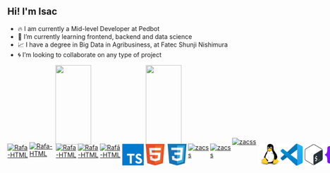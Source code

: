 ## Hi! I'm Isac
- 🔥 I am currently a Mid-level Developer at Pedbot
- 🧩 I’m currently learning frontend, backend and data science
- 📈 I have a degree in Big Data in Agribusiness, at Fatec Shunji Nishimura
- 🌀 I’m looking to collaborate on any type of project
<div align="center">
  <a href="https://github.com/Isac999">
  <img height="180em" width="40%" src="https://github-readme-stats.vercel.app/api?username=Isac999&show_icons=true&theme=midnight-purple&include_all_commits=true&count_private=true"/>
     <img height="180em" width="40%" src="https://github-readme-stats.vercel.app/api/top-langs/?username=Isac999&layout=compact&langs_count=7&theme=midnight-purple"/>
</div>
      <div>
  <div id="myDivzinha" style="display: flex; justify-content: space-between; align-items: center; height: 40px;">
      <img align="center" alt="Rafa-HTML" height="50" width="50" src="https://cdn.jsdelivr.net/gh/devicons/devicon/icons/python/python-original.svg" />
      <img align="center" alt="Rafa-HTML" height="55" width="60"  src="https://cdn.jsdelivr.net/gh/devicons/devicon/icons/php/php-plain.svg"/>
      <img align="center" alt="Rafa-HTML" height="50" width="50" src="https://cdn.jsdelivr.net/gh/devicons/devicon/icons/javascript/javascript-original.svg" />
      <img align="center" alt="Rafa-HTML" height="50" width="50" src="https://cdn.jsdelivr.net/gh/devicons/devicon/icons/laravel/laravel-plain-wordmark.svg"    />
      <img align="center" alt="Rafa-HTML" height="50" width="50" src="https://cdn.jsdelivr.net/gh/devicons/devicon/icons/vuejs/vuejs-original.svg" />
      <img align="center" alt="zacss" height="50" width="50"  
      src="https://github.com/devicons/devicon/blob/master/icons/typescript/typescript-original.svg"/>
      <img align="center" alt="Rafa-HTML" height="50" width="50" src="https://raw.githubusercontent.com/devicons/devicon/master/icons/html5/html5-original.svg">
      <img align="center" alt="zacss" height="50" width="60" src="https://raw.githubusercontent.com/devicons/devicon/master/icons/css3/css3-original.svg">
      <img align="center" alt="zacss" height="50" width="50" 
      src="https://cdn.jsdelivr.net/gh/devicons/devicon/icons/mysql/mysql-original.svg" />
      <img align="center" alt="zacss" height="50" width="50"  
      src="https://cdn.jsdelivr.net/gh/devicons/devicon/icons/git/git-original.svg" />
      <img align="center" alt="zacss" height="75" width="60"  
      src="https://cdn.jsdelivr.net/gh/devicons/devicon/icons/docker/docker-original.svg" />
      <img align="center" alt="zacss" height="50" width="50"  
      src="https://github.com/devicons/devicon/blob/master/icons/linux/linux-original.svg" />
      <img align="center" alt="zacss" height="50" width="50"  
      src="https://github.com/devicons/devicon/blob/master/icons/vscode/vscode-original.svg"/>
      <img align="center" alt="zacss" height="50" width="50"  
      src="https://github.com/devicons/devicon/blob/master/icons/bash/bash-original.svg"/>
      <img align="center" alt="zacss" height="50" width="50"  
      src="https://github.com/devicons/devicon/blob/master/icons/bootstrap/bootstrap-original.svg"/>
      <img align="center" alt="zacss" height="40" width="50"  
      src="https://github.com/devicons/devicon/blob/master/icons/tensorflow/tensorflow-original.svg"/>
      <img align="center" alt="zacss" height="45" width="50"  
      src="https://github.com/devicons/devicon/blob/master/icons/nestjs/nestjs-plain.svg"/>
      <img align="center" alt="zacss" height="55" width="50"  
      src="https://github.com/devicons/devicon/blob/master/icons/kubernetes/kubernetes-plain.svg"/>
      <img align="center" alt="zacss" height="55" width="55"  
      src="https://github.com/devicons/devicon/blob/master/icons/jupyter/jupyter-original-wordmark.svg"/>
      <img align="center" alt="zacss" height="55" width="55"  
      src="https://github.com/devicons/devicon/blob/master/icons/flask/flask-original.svg"/>
      <img align="center" alt="zacss" height="55" width="55"  
      src="https://github.com/devicons/devicon/blob/master/icons/graphql/graphql-plain.svg"/>
      <img align="center" alt="zacss" height="55" width="55"  
      src="https://github.com/devicons/devicon/blob/master/icons/java/java-original.svg"/>
      <img align="center" alt="zacss" height="55" width="55"  
      src="https://github.com/devicons/devicon/blob/master/icons/mongodb/mongodb-original.svg"/>
      <img align="center" alt="zacss" height="55" width="55"  
      src="https://github.com/devicons/devicon/blob/master/icons/nodejs/nodejs-plain.svg"/><img align="center" alt="zacss" height="55" width="55"  
      src="https://github.com/devicons/devicon/blob/master/icons/pandas/pandas-original.svg"/>
      <img align="center" alt="zacss" height="50" width="55"  
      src="https://github.com/devicons/devicon/blob/master/icons/postgresql/postgresql-plain.svg"/>
      <img align="center" alt="zacss" height="50" width="50"  
      src="https://github.com/devicons/devicon/blob/master/icons/selenium/selenium-original.svg"/>
    
  </div>
        </div>
<!--
  ![Snake animation](https://github.com/isac999/isac999/blob/output/github-contribution-grid-snake.svg)
-->
